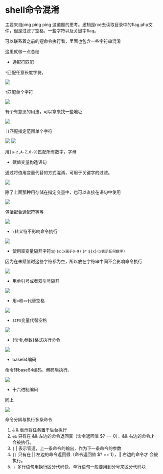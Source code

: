 # shell命令混淆

主要来自ping ping ping 这道题的思考。逻辑是rce去读取目录中的flag.php文件，但是过滤了空格，一些字符以及关键字flag。

可以联系着之前的短命令执行看，里面也包含一些字符串混淆

这里就做一点总结

- 通配符匹配
  

`*`匹配任意长度字符，

<img src='https://0xfay.github.io/public/image/210608.png'>


`?`匹配单个字符

<img src='https://0xfay.github.io/public/image/211214.png'>

有个有意思的用法，可以拿来找一些地址

<img src='https://0xfay.github.io/public/image/000456.png'>






`[]`匹配指定范围单个字符

<img src='https://0xfay.github.io/public/image/211415.png'>

<img src='https://0xfay.github.io/public/image/211617.png'>

用`[a-z,A-Z,0-9]`匹配所有数字，字母


- 赋值变量构造语句

通过将值用变量代替的方式混淆，可用于关键字的过滤。

<img src='https://0xfay.github.io/public/image/204722.png'>

除了上面那种用存储在指定变量中，也可以直接在语句中使用

<img src='https://0xfay.github.io/public/image/205518.png'>

包括配合通配符等等

<img src='https://0xfay.github.io/public/image/205758.png'>


- `\`转义符不影响命令执行

<img src='https://0xfay.github.io/public/image/213923.png'>



- 使用空变量隔开字符`$@` `$x(x属于0-9)` `$*` `${x}(x表示任何数字)`

因为在未赋值时这些字符都为空，所以放在字符串中间不会影响命令执行

<img src='https://0xfay.github.io/public/image/215318.png'>


- 用单引号或者双引号隔开

<img src='https://0xfay.github.io/public/image/220129.png'>



- 用`<`和`<>`代替空格

<img src='https://0xfay.github.io/public/image/214620.png'>


- `$IFS`变量代替空格

<img src='https://0xfay.github.io/public/image/214759.png'>


- {命令,参数}格式执行命令

<img src='https://0xfay.github.io/public/image/214131.png'>




- base64编码

命令转base64编码，解码后执行。

<img src='https://0xfay.github.io/public/image/220708.png'>

- 十六进制编码

同上

<img src='https://0xfay.github.io/public/image/221011.png'>


命令分隔与执行多条命令

1. `&`
& 表示将任务置于后台执行
2. `&&`
只有在 && 左边的命令返回真（命令返回值 $? == 0），&& 右边的命令才 会被执行。
3. `|`
| 表示管道，上一条命令的输出，作为下一条命令的参数
4. `||`
只有在 || 左边的命令返回假（命令返回值 $? == 1），|| 右边的命令才 会被执行。
5. `；`
多行语句用换行区分代码快，单行语句一般要用到分号来区分代码块

